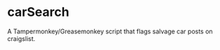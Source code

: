 carSearch
=========

A Tampermonkey/Greasemonkey script that flags salvage car posts on craigslist.
